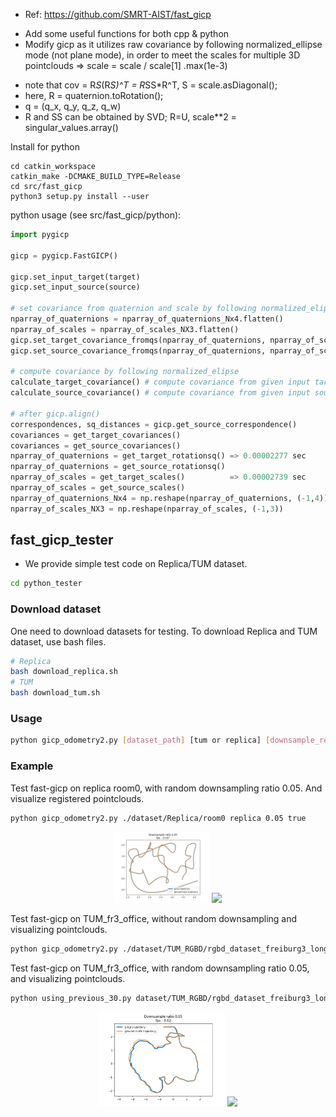 
* Ref: https://github.com/SMRT-AIST/fast_gicp

- Add some useful functions for both cpp & python
- Modify gicp as it utilizes raw covariance by following normalized_ellipse mode (not plane mode), in order to meet the scales for multiple 3D pointclouds
=> scale = scale / scale[1] .max(1e-3)
  
* note that cov = R*S*(R*S)^T = R*SS*R^T,   S = scale.asDiagonal();
* here, R = quaternion.toRotation();
* q = (q_x, q_y, q_z, q_w)
* R and SS can be obtained by SVD; R=U, scale**2 = singular_values.array()

Install for python
```shell
cd catkin_workspace
catkin_make -DCMAKE_BUILD_TYPE=Release
cd src/fast_gicp
python3 setup.py install --user
```

python usage (see src/fast_gicp/python):

```python
import pygicp

gicp = pygicp.FastGICP()

gicp.set_input_target(target)
gicp.set_input_source(source)

# set covariance from quaternion and scale by following normalized_elipse
nparray_of_quaternions = nparray_of_quaternions_Nx4.flatten()
nparray_of_scales = nparray_of_scales_NX3.flatten()
gicp.set_target_covariance_fromqs(nparray_of_quaternions, nparray_of_scales) => 0.002180 sec
gicp.set_source_covariance_fromqs(nparray_of_quaternions, nparray_of_scales)

# compute covariance by following normalized_elipse
calculate_target_covariance() # compute covariance from given input target pointcloud
calculate_source_covariance() # compute covariance from given input source pointcloud

# after gicp.align()
correspondences, sq_distances = gicp.get_source_correspondence()
covariances = get_target_covariances()
covariances = get_source_covariances()
nparray_of_quaternions = get_target_rotationsq() => 0.00002277 sec
nparray_of_quaternions = get_source_rotationsq() 
nparray_of_scales = get_target_scales()          => 0.00002739 sec
nparray_of_scales = get_source_scales()
nparray_of_quaternions_Nx4 = np.reshape(nparray_of_quaternions, (-1,4))
nparray_of_scales_NX3 = np.reshape(nparray_of_scales, (-1,3))

```
## fast_gicp_tester
- We provide simple test code on Replica/TUM dataset.
```bash
cd python_tester
```

### Download dataset
One need to download datasets for testing. To download Replica and TUM dataset, use bash files.
```bash
# Replica
bash download_replica.sh
# TUM
bash download_tum.sh
```

### Usage

```bash
python gicp_odometry2.py [dataset_path] [tum or replica] [downsample_resolution] [visualize?]
```

### Example
Test fast-gicp on replica room0, with random downsampling ratio 0.05. And visualize registered pointclouds.

```bash
python gicp_odometry2.py ./dataset/Replica/room0 replica 0.05 true
```
<p align="center">
  <img width="30%" src="https://github.com/Lab-of-AI-and-Robotics/fast_gicp/blob/main/data/replica_0.05_traj.png"/>
  <img width="40%" src="https://github.com/Lab-of-AI-and-Robotics/fast_gicp/blob/main/data/replica_0.05_pointcloud.gif"/>
</p>




Test fast-gicp on TUM_fr3_office, without random downsampling and visualizing pointclouds.
```bash
python gicp_odometry2.py ./dataset/TUM_RGBD/rgbd_dataset_freiburg3_long_office_household tum false false
```

Test fast-gicp on TUM_fr3_office, with random downsampling ratio 0.05, and visualizing pointclouds. 
```bash
python using_previous_30.py dataset/TUM_RGBD/rgbd_dataset_freiburg3_long_office_household tum 0.05 true
```

<p align="center">
  <img width="40%" src="https://github.com/Lab-of-AI-and-Robotics/fast_gicp/blob/main/data/tum_30_elipse.png"/>
  <img width="40%" src="https://github.com/Lab-of-AI-and-Robotics/fast_gicp/blob/main/data/tum_30_elipse.gif"/>
</p>





